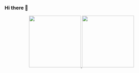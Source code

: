 ### Hi there 👋
<div align="center">
  <a href="https://github.com/Jotape-M">
  <img height="170em" src="https://github-readme-stats.vercel.app/api?username=Jotape-M&show_icons=true&theme=dark&include_all_commits=true&count_private=true"/>
  <img height="170em" src="https://github-readme-stats.vercel.app/api/top-langs/?username=Jotape-M&layout=compact&langs_count=7&theme=dark"/>
</div>

<!--
**Jotape-M/Jotape-M** is a ✨ _special_ ✨ repository because its `README.md` (this file) appears on your GitHub profile.

Here are some ideas to get you started:

- 🔭 I’m currently working on ...
- 🌱 I’m currently learning ...
- 👯 I’m looking to collaborate on ...
- 🤔 I’m looking for help with ...
- 💬 Ask me about ...
- 📫 How to reach me: ...
- 😄 Pronouns: ...
- ⚡ Fun fact: ...
-->
